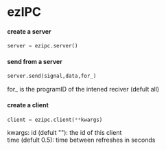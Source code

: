 # ezIPC

#### create a server
```python
server = ezipc.server()
```
#### send from a server
```python
server.send(signal,data,for_)
``` 
for_ is the programID of the intened reciver (defult all)


#### create a client
```python
client = ezipc.client(**kwargs)
```
kwargs:
id (defult ""): the id of this client  
time (defult 0.5): time between refreshes in seconds
